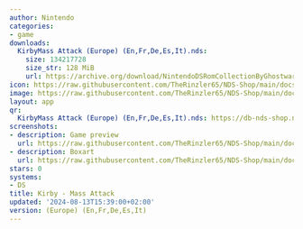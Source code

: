 ```yaml
---
author: Nintendo
categories:
- game
downloads:
  KirbyMass Attack (Europe) (En,Fr,De,Es,It).nds:
    size: 134217728
    size_str: 128 MiB
    url: https://archive.org/download/NintendoDSRomCollectionByGhostware/KirbyMass%20Attack%20%28Europe%29%20%28En%2CFr%2CDe%2CEs%2CIt%29.nds
icon: https://raw.githubusercontent.com/TheRinzler65/NDS-Shop/main/docs/assets/images/icons/kirbymassattack.png
image: https://raw.githubusercontent.com/TheRinzler65/NDS-Shop/main/docs/assets/images/icons/kirbymassattack.png
layout: app
qr:
  KirbyMass Attack (Europe) (En,Fr,De,Es,It).nds: https://db-nds-shop.netlify.app/assets/images/qr/kirbymass-attack-europe-enfrdeesit-nds.png
screenshots:
- description: Game preview
  url: https://raw.githubusercontent.com/TheRinzler65/NDS-Shop/main/docs/assets/images/screenshots/kirbymassattack/kirbymassattack.png
- description: Boxart
  url: https://raw.githubusercontent.com/TheRinzler65/NDS-Shop/main/docs/assets/images/boxart/KirbyMass%20Attack%20(Europe)%20(En%2CFr%2CDe%2CEs%2CIt).nds.png
stars: 0
systems:
- DS
title: Kirby - Mass Attack
updated: '2024-08-13T15:39:00+02:00'
version: (Europe) (En,Fr,De,Es,It)
---
```

